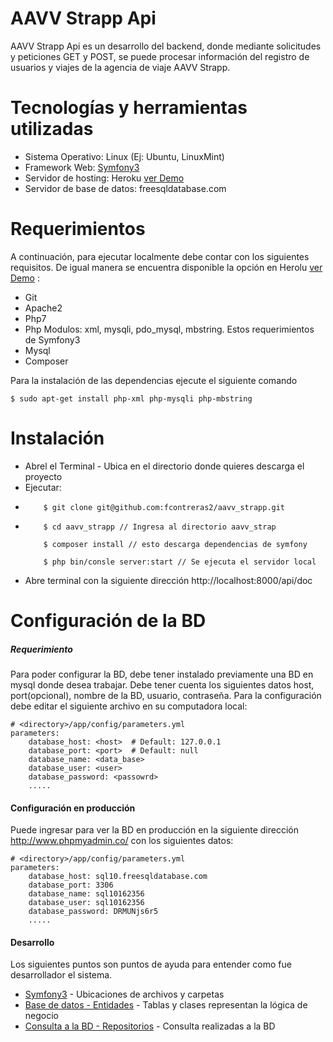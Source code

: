 # AAVV Strapp Api

AAVV Strapp Api es un desarrollo del backend, donde  mediante solicitudes y peticiones GET y POST, se puede procesar información del registro de usuarios y viajes de la agencia de viaje AAVV Strapp. 

# Tecnologías y herramientas utilizadas

  - Sistema Operativo: Linux (Ej: Ubuntu, LinuxMint)
  - Framework Web: [Symfony3](https://symfony.com)
  - Servidor de hosting: Heroku [ver Demo](https://aavvstrapp.herokuapp.com/api/doc)
  - Servidor de base de datos: freesqldatabase.com
  
# Requerimientos
A continuación, para ejecutar localmente debe contar con los siguientes requisitos. De igual manera se encuentra disponible la opción en Herolu [ver Demo](https://aavvstrapp.herokuapp.com/api/doc) :
  - Git
  - Apache2
  - Php7
  - Php Modulos: xml, mysqli, pdo_mysql, mbstring. Estos requerimientos de Symfony3
  - Mysql 
  - Composer 

Para la instalación de las dependencias ejecute el siguiente comando
```
$ sudo apt-get install php-xml php-mysqli php-mbstring
```
# Instalación

  - Abrel el Terminal - Ubica en el directorio donde quieres descarga el proyecto
  - Ejecutar: 
  - ```
        $ git clone git@github.com:fcontreras2/aavv_strapp.git 
    ```
  - ```
        $ cd aavv_strapp // Ingresa al directorio aavv_strap
    ```
    ```
        $ composer install // esto descarga dependencias de symfony
    ```
    ```
        $ php bin/consle server:start // Se ejecuta el servidor local 
    ```
  - Abre terminal con la siguiente dirección http://localhost:8000/api/doc
  
# Configuración de la BD

##### Requerimiento
Para poder configurar la BD, debe tener instalado previamente una BD en mysql donde desea trabajar. Debe tener cuenta los siguientes datos host, port(opcional), nombre de la BD, usuario, contraseña. Para la configuración debe editar el siguiente archivo en su computadora local:
```
# <directory>/app/config/parameters.yml
parameters:
    database_host: <host>  # Default: 127.0.0.1
    database_port: <port>  # Default: null
    database_name: <data_base> 
    database_user: <user>
    database_password: <passowrd>
    .....
```

#### Configuración en producción

Puede ingresar para ver la BD en producción en la siguiente dirección http://www.phpmyadmin.co/ con los siguientes datos:
```
# <directory>/app/config/parameters.yml
parameters:
    database_host: sql10.freesqldatabase.com
    database_port: 3306
    database_name: sql10162356
    database_user: sql10162356
    database_password: DRMUNjs6r5
    .....
```
#### Desarrollo
Los siguientes puntos son puntos de ayuda para entender como fue desarrollador el sistema.

* [Symfony3](https://google.com) - Ubicaciones de archivos y carpetas
* [Base de datos - Entidades](https://google.com) - Tablas y clases representan la lógica de negocio
* [Consulta a la BD - Repositorios](https://google.com) - Consulta realizadas a la BD
